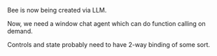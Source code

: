 Bee is now being created via LLM.

Now, we need a window chat agent which can do function calling on demand.

Controls and state probably need to have 2-way binding of some sort.